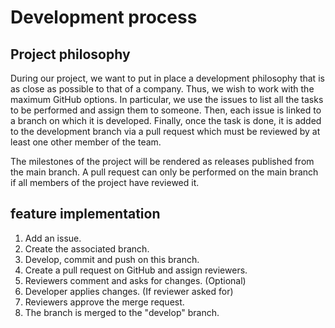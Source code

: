 # Development process

## Project philosophy

During our project, we want to put in place a development philosophy that is as close as possible to that of a company. Thus, we wish to work with the maximum GitHub options. In particular, we use the issues to list all the tasks to be performed and assign them to someone. Then, each issue is linked to a branch on which it is developed. Finally, once the task is done, it is added to the development branch via a pull request which must be reviewed by at least one other member of the team.

The milestones of the project will be rendered as releases published from the main branch. A pull request can only be performed on the main branch if all members of the project have reviewed it.

## feature implementation

1. Add an issue.
2. Create the associated branch.
3. Develop, commit and push on this branch.
4. Create a pull request on GitHub and assign reviewers.
5. Reviewers comment and asks for changes. (Optional) 
6. Developer applies changes. (If reviewer asked for)
7. Reviewers approve the merge request.
8. The branch is merged to the "develop" branch.
